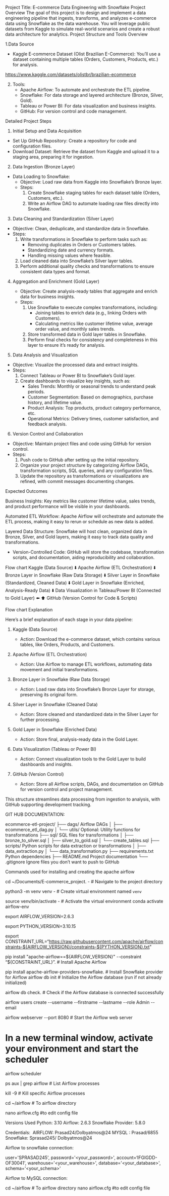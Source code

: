 Project Title: E-commerce Data Engineering with Snowflake
Project Overview
The goal of this project is to design and implement a data engineering pipeline that ingests, transforms, and analyzes e-commerce data using Snowflake as the data warehouse. You will leverage public datasets from Kaggle to simulate real-world scenarios and create a robust data architecture for analytics.
Project Structure and Tools Overview

1.Data Source

   - Kaggle E-commerce Dataset (Olist Brazilian E-Commerce): You’ll use a dataset containing multiple tables (Orders, Customers, Products, etc.) for analysis.

https://www.kaggle.com/datasets/olistbr/brazilian-ecommerce
   
2. Tools:
   - Apache Airflow: To automate and orchestrate the ETL pipeline.
   - Snowflake: For data storage and layered architecture (Bronze, Silver, Gold).
   - Tableau or Power BI: For data visualization and business insights.
   - GitHub: For version control and code management.

 Detailed Project Steps

 1. Initial Setup and Data Acquisition
   - Set Up GitHub Repository: Create a repository for code and configuration files.
   - Download Dataset: Retrieve the dataset from Kaggle and upload it to a staging area, preparing it for ingestion.

 2. Data Ingestion (Bronze Layer)
   - Data Loading to Snowflake:
     - Objective: Load raw data from Kaggle into Snowflake’s Bronze layer.
     - Steps:
       1. Create Snowflake staging tables for each dataset table (Orders, Customers, etc.).
       2. Write an Airflow DAG to automate loading raw files directly into Snowflake.
   
 3. Data Cleaning and Standardization (Silver Layer)
   - Objective: Clean, deduplicate, and standardize data in Snowflake.
   - Steps:
     1. Write transformations in Snowflake to perform tasks such as:
        - Removing duplicates in Orders or Customers tables.
        - Standardizing date and currency formats.
        - Handling missing values where feasible.
     2. Load cleaned data into Snowflake’s Silver layer tables.
     3. Perform additional quality checks and transformations to ensure consistent data types and format.

4. Aggregation and Enrichment (Gold Layer)
   - Objective: Create analysis-ready tables that aggregate and enrich data for business insights.
   - Steps:
     1. Use Snowflake to execute complex transformations, including:
        - Joining tables to enrich data (e.g., linking Orders with Customers).
        - Calculating metrics like customer lifetime value, average order value, and monthly sales trends.
     2. Store transformed data in Gold layer tables in Snowflake.
     3. Perform final checks for consistency and completeness in this layer to ensure it’s ready for analysis.

 5. Data Analysis and Visualization
   - Objective: Visualize the processed data and extract insights.
   - Steps:
     1. Connect Tableau or Power BI to Snowflake’s Gold layer.
     2. Create dashboards to visualize key insights, such as:
        - Sales Trends: Monthly or seasonal trends to understand peak periods.
        - Customer Segmentation: Based on demographics, purchase history, and lifetime value.
        - Product Analysis: Top products, product category performance, etc.
        - Operational Metrics: Delivery times, customer satisfaction, and feedback analysis.
        
 6. Version Control and Collaboration
   - Objective: Maintain project files and code using GitHub for version control.
   - Steps:
     1. Push code to GitHub after setting up the initial repository.
     2. Organize your project structure by categorizing Airflow DAGs, transformation scripts, SQL queries, and any configuration files.
     3. Update the repository as transformations or visualizations are refined, with commit messages documenting changes.


Expected Outcomes

Business Insights: Key metrics like customer lifetime value, sales trends, and product performance will be visible in your dashboards.

Automated ETL Workflow: Apache Airflow will orchestrate and automate the ETL process, making it easy to rerun or schedule as new data is added.

Layered Data Structure: Snowflake will host clean, organized data in Bronze, Silver, and Gold layers, making it easy to track data quality and transformations.

- Version-Controlled Code: GitHub will store the codebase, transformation scripts, and documentation, aiding reproducibility and collaboration.

Flow chart
Kaggle (Data Source)
      ⬇️
Apache Airflow (ETL Orchestration)
      ⬇️
Bronze Layer in Snowflake (Raw Data Storage)
      ⬇️
Silver Layer in Snowflake (Standardized, Cleaned Data)
      ⬇️
Gold Layer in Snowflake (Enriched, Analysis-Ready Data)
      ⬇️
Data Visualization in Tableau/Power BI (Connected to Gold Layer)
⬅️    ⬆️
         GitHub (Version Control for Code & Scripts)






Flow chart Explanation

Here’s a brief explanation of each stage in your data pipeline:


1. Kaggle (Data Source)  
   - Action: Download the e-commerce dataset, which contains various tables, like Orders, Products, and Customers.

2. Apache Airflow (ETL Orchestration)  
   - Action: Use Airflow to manage ETL workflows, automating data movement and initial transformations.

3. Bronze Layer in Snowflake (Raw Data Storage)  
   - Action: Load raw data into Snowflake’s Bronze Layer for storage, preserving its original form.

4. Silver Layer in Snowflake (Cleaned Data)  
   - Action: Store cleaned and standardized data in the Silver Layer for further processing.

5. Gold Layer in Snowflake (Enriched Data)  
   - Action: Store final, analysis-ready data in the Gold Layer.

6. Data Visualization (Tableau or Power BI)  
   - Action: Connect visualization tools to the Gold Layer to build dashboards and insights.

7. GitHub (Version Control)  
   - Action: Store all Airflow scripts, DAGs, and documentation on GitHub for version control and project management. 

This structure streamlines data processing from ingestion to analysis, with GitHub supporting development tracking.









GIT HUB DOCUMENTATION:

ecommerce-etl-project/
├── dags/                       Airflow DAGs
│   ├── ecommerce_etl_dag.py
│   └── utils/                  Optional: Utility functions for transformations
├── sql/                        SQL files for transformations
│   ├── bronze_to_silver.sql
│   ├── silver_to_gold.sql
│   └── create_tables.sql
├── scripts/                    Python scripts for data extraction or transformations
│   ├── data_extraction.py
│   └── data_transformation.py
├── requirements.txt            Python dependencies
├── README.md                   Project documentation
└── .gitignore                  Ignore files you don’t want to push to GitHub


Commands used for installing and creating the apache airflow 

cd ~/Documents/E-commerce_project. -        # Navigate to the project directory

python3 -m venv venv -                                   # Create virtual environment named `venv`

source venv/bin/activate -                              # Activate the virtual environment
conda activate airflow-env

export AIRFLOW_VERSION=2.6.3

export PYTHON_VERSION=3.10.15

export CONSTRAINT_URL=“https://raw.githubusercontent.com/apache/airflow/constraints-${AIRFLOW_VERSION}/constraints-${PYTHON_VERSION}.txt"

pip install "apache-airflow==${AIRFLOW_VERSION}" --constraint “${CONSTRAINT_URL}”.                                        # Install Apache Airflow

pip install apache-airflow-providers-snowflake.     # Install Snowflake provider for Airflow
airflow db init           # Initialize the Airflow database (run if not already initialized)

airflow db check.                     # Check if the Airflow database is connected successfully

airflow users create --username <your-username> --firstname <Your-First-Name> --lastname <Your-Last-Name> --role Admin --email <your-email>

airflow webserver --port 8080          # Start the Airflow web server


# In a new terminal window, activate your environment and start the scheduler
airflow scheduler

ps aux | grep airflow                     # List Airflow processes

kill  -9 <Process-ID>                      # Kill specific Airflow processes

cd ~/airflow         # To airflow directory

nano airflow.cfg                #to edit config file


Versions Used
Python: 3.10
Airflow: 2.6.3
Snowflake Provider: 5.8.0


 
Credentials:  AIRFLOW:   Prasad24/Dolbyatmos@24
MYSQL :  Prasad/6855
Snowflake: Sprasad245/ Dolbyatmos@24  

Airflow to snowflake connection:

user='SPRASAD245', 
password='<your_password>', 
account=‘IFGIGDD-OF30041', 
warehouse='<your_warehouse>', 
database='<your_database>', 
schema='<your_schema>'



Airflow to MySQL connection:


cd ~/airflow         # To airflow directory
nano airflow.cfg                #to edit config file




